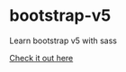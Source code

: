 # bootstrap-v5
Learn bootstrap v5 with sass

[Check it out here](https://qthuy2k1.github.io/bootstrap-v5-portfolio/)

